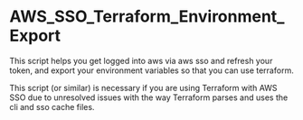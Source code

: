 # AWS_SSO_Terraform_Environment_Export

This script helps you get logged into aws via aws sso and refresh your token, and export your environment variables so that you can use terraform.

This script (or similar) is necessary if you are using Terraform with AWS SSO due to unresolved issues with the way Terraform parses and uses the cli and sso cache files.
